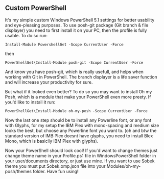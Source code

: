 ## Custom PowerShell

It's my simple custom Windows PowerShell 5.1 settings for better usability and eye-pleasing purposes. To use posh-git package (Git branch & file displayer) you need to first install it on your PC, then the profile is fully usable. To do so run:
~~~
Install-Module PowershellGet -Scope CurrentUser -Force
~~~
then
~~~
PowerShellGet\Install-Module posh-git -Scope CurrentUser -Force
~~~

And know you have posh-git, which is really usefull, and helps when working with Git in PowerShell. The branch displayer is a life saver function and will increase your productivity for sure.

But what if it looked even better? To do so you may want to install Oh my Posh, which is a module that make your PowerShell even more preety. If you'd like to install it run:
~~~
PowerShellGet\Install-Module oh-my-posh -Scope CurrentUser -Force
~~~
Now the last one step should be to install any Powerline font, or any font with Glyphs, for my setup the IBM Plex with mono-spacing and medium size looks the best, but choose any Powerline font you want to. (oh and btw the standard version of IMB Plex doesnt have glyphs, you need to install Blex Mono, which is basiclly IBM Plex with glyphs).

Now your PowerShell should look cool! If you'd want to change themes just change theme name in your Profile.ps1 file in WindowsPowerShell folder in your user/documents directory, or just use mine. If you want to use Sobek theme you must put Sobek.omp.json file into your Modules/oh-my-posh/themes folder. Have fun using!
